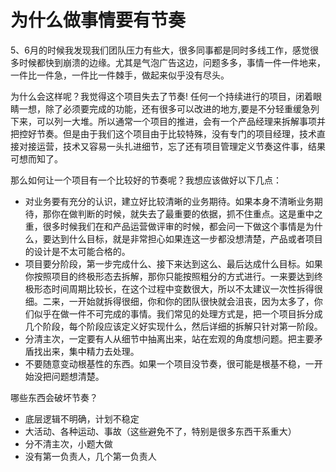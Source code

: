 为什么做事情要有节奏
================

5、6月的时候我发现我们团队压力有些大，很多同事都是同时多线工作，感觉很多时候都快到崩溃的边缘。尤其是气泡广告这边，问题多多，事情一件一件地来，一件比一件急，一件比一件棘手，做起来似乎没有尽头。

为什么会这样呢？我觉得这个项目失去了节奏! 任何一个持续进行的项目，闭着眼睛一想，除了必须要完成的功能，还有很多可以改进的地方,要是不分轻重缓急列下来，可以列一大堆。所以通常一个项目的推进，会有一个产品经理来拆解事项并把控好节奏。但是由于我们这个项目由于比较特殊，没有专门的项目经理，技术直接对接运营，技术又容易一头扎进细节，忘了还有项目管理定义节奏这件事，结果可想而知了。

那么如何让一个项目有一个比较好的节奏呢？我想应该做好以下几点：
* 对业务要有充分的认识，建立好比较清晰的业务期待。如果本身不清晰业务期待，那你在做判断的时候，就失去了最重要的依据，抓不住重点。这是重中之重，很多时候我们在和产品运营做评审的时候，都会问一下做这个事情是为什么，要达到什么目标，就是非常担心如果连这一步都没想清楚，产品或者项目的设计是不太可能合格的。
* 项目要分阶段，第一步完成什么、接下来达到这么、最后达成什么目标。如果你按照项目的终极形态去拆解，那你只能按照粗分的方式进行。一来要达到终极形态时间周期比较长，在这个过程中变数很大，所以不太建议一次性拆得很细。二来，一开始就拆得很细，你和你的团队很快就会沮丧，因为太多了，你们似乎在做一件不可完成的事情。我们常见的处理方式是，把一个项目拆分成几个阶段，每个阶段应该定义好实现什么，然后详细的拆解只针对第一阶段。
* 分清主次，一定要有人从细节中抽离出来，站在宏观的角度想问题。把主要矛盾找出来，集中精力去处理。
* 不要随意变动根基性的东西。如果一个项目没节奏，很可能是根基不稳，一开始没把问题想清楚。

哪些东西会破坏节奏？
* 底层逻辑不明确，计划不稳定
* 大活动、各种运动、事故（这些避免不了，特别是很多东西干系重大）
* 分不清主次，小题大做
* 没有第一负责人，几个第一负责人



